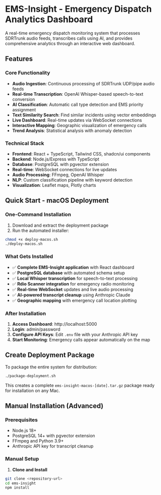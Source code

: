 # EMS-Insight - Emergency Dispatch Analytics Dashboard

A real-time emergency dispatch monitoring system that processes SDRTrunk audio feeds, transcribes calls using AI, and provides comprehensive analytics through an interactive web dashboard.

## Features

### Core Functionality
- **Audio Ingestion**: Continuous processing of SDRTrunk UDP/pipe audio feeds
- **Real-time Transcription**: OpenAI Whisper-based speech-to-text conversion
- **AI Classification**: Automatic call type detection and EMS priority assignment
- **Text Similarity Search**: Find similar incidents using vector embeddings
- **Live Dashboard**: Real-time updates via WebSocket connections
- **Interactive Mapping**: Geographic visualization of emergency calls
- **Trend Analysis**: Statistical analysis with anomaly detection

### Technical Stack
- **Frontend**: React + TypeScript, Tailwind CSS, shadcn/ui components
- **Backend**: Node.js/Express with TypeScript
- **Database**: PostgreSQL with pgvector extension
- **Real-time**: WebSocket connections for live updates
- **Audio Processing**: FFmpeg, OpenAI Whisper
- **NLP**: Custom classification pipeline with keyword detection
- **Visualization**: Leaflet maps, Plotly charts

## Quick Start - macOS Deployment

### One-Command Installation

1. Download and extract the deployment package
2. Run the automated installer:
```bash
chmod +x deploy-macos.sh
./deploy-macos.sh
```

### What Gets Installed

- ✅ **Complete EMS-Insight application** with React dashboard
- ✅ **PostgreSQL database** with automated schema setup  
- ✅ **Local Whisper transcription** for speech-to-text processing
- ✅ **Rdio Scanner integration** for emergency radio monitoring
- ✅ **Real-time WebSocket** updates and live audio processing
- ✅ **AI-powered transcript cleanup** using Anthropic Claude
- ✅ **Geographic mapping** with emergency call location plotting

### After Installation

1. **Access Dashboard**: http://localhost:5000
2. **Login**: admin/password
3. **Configure API Keys**: Edit `.env` file with your Anthropic API key
4. **Start Monitoring**: Emergency calls appear automatically on the map

## Create Deployment Package

To package the entire system for distribution:

```bash
./package-deployment.sh
```

This creates a complete `ems-insight-macos-[date].tar.gz` package ready for installation on any Mac.

## Manual Installation (Advanced)

### Prerequisites
- Node.js 18+
- PostgreSQL 14+ with pgvector extension
- FFmpeg and Python 3.9+
- Anthropic API key for transcript cleanup

### Manual Setup

1. **Clone and Install**
```bash
git clone <repository-url>
cd ems-insight
npm install
